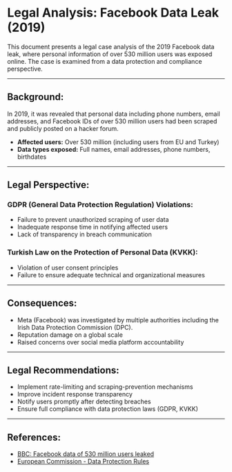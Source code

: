 # Legal Analysis: Facebook Data Leak (2019)

This document presents a legal case analysis of the 2019 Facebook data leak, where personal information of over 530 million users was exposed online. The case is examined from a data protection and compliance perspective.

---

##  Background:

In 2019, it was revealed that personal data including phone numbers, email addresses, and Facebook IDs of over 530 million users had been scraped and publicly posted on a hacker forum.

- **Affected users:** Over 530 million (including users from EU and Turkey)
- **Data types exposed:** Full names, email addresses, phone numbers, birthdates

---

##  Legal Perspective:

### GDPR (General Data Protection Regulation) Violations:
- Failure to prevent unauthorized scraping of user data
- Inadequate response time in notifying affected users
- Lack of transparency in breach communication

### Turkish Law on the Protection of Personal Data (KVKK):
- Violation of user consent principles
- Failure to ensure adequate technical and organizational measures

---

##  Consequences:

- Meta (Facebook) was investigated by multiple authorities including the Irish Data Protection Commission (DPC).
- Reputation damage on a global scale
- Raised concerns over social media platform accountability

---

##  Legal Recommendations:

- Implement rate-limiting and scraping-prevention mechanisms
- Improve incident response transparency
- Notify users promptly after detecting breaches
- Ensure full compliance with data protection laws (GDPR, KVKK)

---

##  References:
- [BBC: Facebook data of 530 million users leaked](https://www.bbc.com/news/technology-56647189)
- [European Commission - Data Protection Rules](https://ec.europa.eu/info/law/law-topic/data-protection_en)
